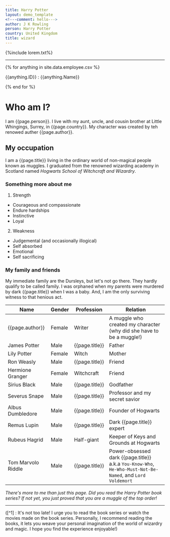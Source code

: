 ```yaml
---
title: Harry Potter
layout: demo_template
<!---comment: hello--->
author: J K Rowling
person: Harry Potter
country: United Kingdom
title: wizard
---
```

{%include lorem.txt%}

---
{% for anything in site.data.employee.csv %}

{{anything.ID}} : {{anything.Name}}

{% end for %}


# Who am I?

I am {{page.person}}. I live with my aunt, uncle, and cousin brother at Little Whingings, Surrey, in {{page.country}}. My character was created by teh renowed auther {{page.author}}.

## My occupation ##
I am a {{page.title}} living in the ordinary world of non-magical people known as muggles. I graduated from the renowned wizarding academy in Scotland named *Hogwarts School of Witchcraft and Wizardry*.

### Something more about me ###
1. Strength
  - Courageous and compassionate
  - Endure hardships
  - Instinctive
  - Loyal

2. Weakness
  - Judgemental (and occasionally illogical)
  - Self absorbed
  - Emotional
  - Self sacrificing

### My family and friends ###

My immediate family are the Dursleys, but let's not go there. They hardly qualify to be called family. I was orphaned when my parents were murdered by dark {{page.title}} when I was a baby. And, I am the only surviving witness to that henious act.

Name | Gender | Profession| Relation|
---|---|---|---|
{{page.author}}|Female|Writer| A muggle who created my character (why did she have to be a muggle!)|
James Potter|Male|{{page.title}}|Father|
Lily Potter|Female|Witch|Mother|
Ron Weasly| Male|{{page.title}}| Friend|
Hermione Granger| Female | Witchcraft| Friend|
Sirius Black | Male | {{page.title}} | Godfather|
Severus Snape | Male | {{page.title}}| Professor and my secret savior|
Albus Dumbledore |Male| {{page.title}}| Founder of Hogwarts|
Remus Lupin|Male| {{page.title}}| Dark {{page.title}} expert|
Rubeus Hagrid| Male| Half-giant| Keeper of Keys and Grounds at Hogwarts|
Tom Marvolo Riddle| Male| {{page.title}}| Power-obsessed dark {{page.title}} a.k.a `You-Know-Who`, `He-Who-Must-Not-Be-Named`, and `Lord Voldemort`|

_There's more to me than just this page. Did you read the Harry Potter book series? If not yet, you just proved that you are a muggle of the top order!_

---
([^1] : It's not too late! I urge you to read the book series or watch the movies made on the book series. Personally, I recommend reading the books, it lets you weave your personal imagination of the world of wizardry and magic. I hope you find the experience enjoyable!)



